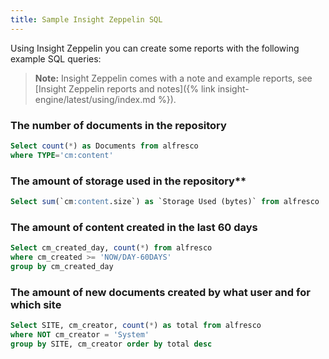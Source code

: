 ```yaml
---
title: Sample Insight Zeppelin SQL
---
```


Using Insight Zeppelin you can create some reports with the following example SQL queries:

> **Note:** Insight Zeppelin comes with a note and example reports, see [Insight Zeppelin reports and notes]({% link insight-engine/latest/using/index.md %}).

### The number of documents in the repository

```sql
Select count(*) as Documents from alfresco
where TYPE='cm:content'
```

### The amount of storage used in the repository**

```sql
Select sum(`cm:content.size`) as `Storage Used (bytes)` from alfresco
```

### The amount of content created in the last 60 days

```sql
Select cm_created_day, count(*) from alfresco 
where cm_created >= 'NOW/DAY-60DAYS' 
group by cm_created_day
```

### The amount of new documents created by what user and for which site

```sql
Select SITE, cm_creator, count(*) as total from alfresco 
where NOT cm_creator = 'System' 
group by SITE, cm_creator order by total desc
```
